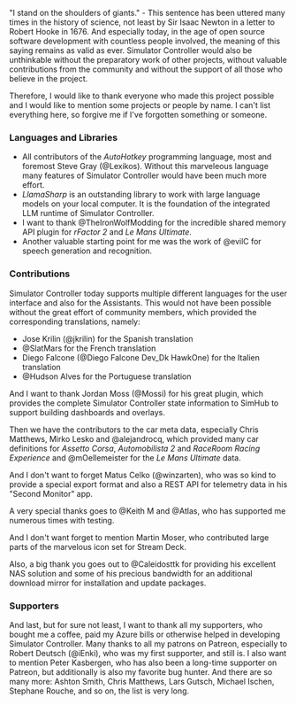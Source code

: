 "I stand on the shoulders of giants." - This sentence has been uttered many times in the history of science, not least by Sir Isaac Newton in a letter to Robert Hooke in 1676. And especially today, in the age of open source software development with countless people involved, the meaning of this saying remains as valid as ever. Simulator Controller would also be unthinkable without the preparatory work of other projects, without valuable contributions from the community and without the support of all those who believe in the project.

Therefore, I would like to thank everyone who made this project possible and I would like to mention some projects or people by name. I can't list everything here, so forgive me if I've forgotten something or someone.

### Languages and Libraries

- All contributors of the *AutoHotkey* programming language, most and foremost Steve Gray (@Lexikos). Without this marveleous language many features of Simulator Controller would have been much more effort.
- *LlamaSharp* is an outstanding library to work with large language models on your local computer. It is the foundation of the integrated LLM runtime of Simulator Controller.
- I want to thank @TheIronWolfModding for the incredible shared memory API plugin for *rFactor 2* and *Le Mans Ultimate*.
- Another valuable starting point for me was the work of @evilC for speech generation and recognition.

### Contributions

Simulator Controller today supports multiple different languages for the user interface and also for the Assistants. This would not have been possible without the great effort of community members, which provided the corresponding translations, namely:

- Jose Krilin (@jkrilin) for the Spanish translation
- @SlatMars for the French translation
- Diego Falcone (@Diego Falcone Dev_Dk HawkOne) for the Italien translation
- @Hudson Alves for the Portuguese translation

And I want to thank Jordan Moss (@Mossi) for his great plugin, which provides the complete Simulator Controller state information to SimHub to support building dashboards and overlays.

Then we have the contributors to the car meta data, especially Chris Matthews, Mirko Lesko and @alejandrocq, which provided many car definitions for *Assetto Corsa*, *Automobilista 2* and *RaceRoom Racing Experience* and @mOellemeister for the *Le Mans Ultimate* data.

And I don't want to forget Matus Celko (@winzarten), who was so kind to provide a special export format and also a REST API for telemetry data in his "Second Monitor" app.

A very special thanks goes to @Keith M and @Atlas, who has supported me numerous times with testing.

And I don't want forget to mention Martin Moser, who contributed large parts of the marvelous icon set for Stream Deck.

Also, a big thank you goes out to @Caleidosttk for providing his excellent NAS solution and some of his precious bandwidth for an additional download mirror for installation and update packages.

### Supporters

And last, but for sure not least, I want to thank all my supporters, who bought me a coffee, paid my Azure bills or otherwise helped in developing Simulator Controller. Many thanks to all my patrons on Patreon, especially to Robert Deutsch (@iEnki), who was my first supporter, and still is. I also want to mention Peter Kasbergen, who has also been a long-time supporter on Patreon, but additionally is also my favorite bug hunter. And there are so many more: Ashton Smith, Chris Matthews, Lars Gutsch, Michael Ischen, Stephane Rouche, and so on, the list is very long.